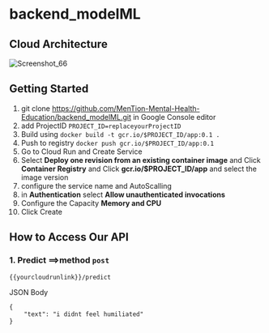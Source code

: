 # backend_modelML
## Cloud Architecture
![Screenshot_66](https://github.com/MenTion-Mental-Health-Education/backend_modelML/assets/125712423/832ee56e-d74c-4bdb-a79d-7b528801799e)

## Getting Started
1. git clone https://github.com/MenTion-Mental-Health-Education/backend_modelML.git in Google Console editor
2. add ProjectID
``PROJECT_ID=replaceyourProjectID``
4. Build using
``docker build -t gcr.io/$PROJECT_ID/app:0.1 .``
5. Push to registry
``docker push gcr.io/$PROJECT_ID/app:0.1``
6. Go to Cloud Run and Create Service
7. Select **Deploy one revision from an existing container image** and Click **Container Registry** and Click **gcr.io/$PROJECT_ID/app** and select the image version
8. configure the service name and AutoScalling
9. in **Authentication** select **Allow unauthenticated invocations**
10. Configure the Capacity **Memory and CPU**
11. Click Create

## How to Access Our API
### 1. Predict ==>method `post`

`{{yourcloudrunlink}}/predict`

JSON Body
```
{
    "text": "i didnt feel humiliated"
}
```
